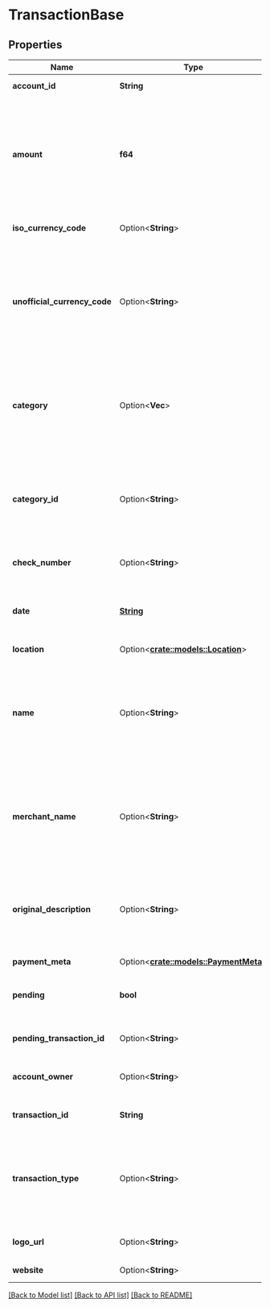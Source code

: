 # TransactionBase

## Properties

Name | Type | Description | Notes
------------ | ------------- | ------------- | -------------
**account_id** | **String** | The ID of the account in which this transaction occurred. | 
**amount** | **f64** | The settled value of the transaction, denominated in the transactions's currency, as stated in `iso_currency_code` or `unofficial_currency_code`. Positive values when money moves out of the account; negative values when money moves in. For example, debit card purchases are positive; credit card payments, direct deposits, and refunds are negative. | 
**iso_currency_code** | Option<**String**> | The ISO-4217 currency code of the transaction. Always `null` if `unofficial_currency_code` is non-null. | 
**unofficial_currency_code** | Option<**String**> | The unofficial currency code associated with the transaction. Always `null` if `iso_currency_code` is non-`null`. Unofficial currency codes are used for currencies that do not have official ISO currency codes, such as cryptocurrencies and the currencies of certain countries.  See the [currency code schema](https://plaid.com/docs/api/accounts#currency-code-schema) for a full listing of supported `iso_currency_code`s. | 
**category** | Option<**Vec<String>**> | A hierarchical array of the categories to which this transaction belongs. For a full list of categories, see [`/categories/get`](https://plaid.com/docs/api/products/transactions/#categoriesget).  If the `transactions` object was returned by an Assets endpoint such as `/asset_report/get/` or `/asset_report/pdf/get`, this field will only appear in an Asset Report with Insights. | [optional]
**category_id** | Option<**String**> | The ID of the category to which this transaction belongs. For a full list of categories, see [`/categories/get`](https://plaid.com/docs/api/products/transactions/#categoriesget).  If the `transactions` object was returned by an Assets endpoint such as `/asset_report/get/` or `/asset_report/pdf/get`, this field will only appear in an Asset Report with Insights. | [optional]
**check_number** | Option<**String**> | The check number of the transaction. This field is only populated for check transactions. | [optional]
**date** | [**String**](string.md) | For pending transactions, the date that the transaction occurred; for posted transactions, the date that the transaction posted. Both dates are returned in an [ISO 8601](https://wikipedia.org/wiki/ISO_8601) format ( `YYYY-MM-DD` ). | 
**location** | Option<[**crate::models::Location**](Location.md)> |  | [optional]
**name** | Option<**String**> | The merchant name or transaction description.  If the `transactions` object was returned by a Transactions endpoint such as `/transactions/get`, this field will always appear. If the `transactions` object was returned by an Assets endpoint such as `/asset_report/get/` or `/asset_report/pdf/get`, this field will only appear in an Asset Report with Insights. | [optional]
**merchant_name** | Option<**String**> | The merchant name, as enriched by Plaid from the `name` field. This is typically a more human-readable version of the merchant counterparty in the transaction. For some bank transactions (such as checks or account transfers) where there is no meaningful merchant name, this value will be `null`. | [optional]
**original_description** | Option<**String**> | The string returned by the financial institution to describe the transaction. For transactions returned by `/transactions/get`, this field is in beta and will be omitted unless the client is both enrolled in the closed beta program and has set `options.include_original_description` to `true`. | [optional]
**payment_meta** | Option<[**crate::models::PaymentMeta**](PaymentMeta.md)> |  | [optional]
**pending** | **bool** | When `true`, identifies the transaction as pending or unsettled. Pending transaction details (name, type, amount, category ID) may change before they are settled. | 
**pending_transaction_id** | Option<**String**> | The ID of a posted transaction's associated pending transaction, where applicable. | [optional]
**account_owner** | Option<**String**> | The name of the account owner. This field is not typically populated and only relevant when dealing with sub-accounts. | [optional]
**transaction_id** | **String** | The unique ID of the transaction. Like all Plaid identifiers, the `transaction_id` is case sensitive. | 
**transaction_type** | Option<**String**> | Please use the `payment_channel` field, `transaction_type` will be deprecated in the future.  `digital:` transactions that took place online.  `place:` transactions that were made at a physical location.  `special:` transactions that relate to banks, e.g. fees or deposits.  `unresolved:` transactions that do not fit into the other three types.  | [optional]
**logo_url** | Option<**String**> | The logo associated with the merchant, if available. Formatted as a 100x100 pixels PNG file path. | [optional]
**website** | Option<**String**> | The website associated with the merchant, if available. | [optional]

[[Back to Model list]](../README.md#documentation-for-models) [[Back to API list]](../README.md#documentation-for-api-endpoints) [[Back to README]](../README.md)



